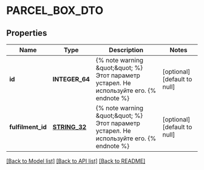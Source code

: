 # PARCEL_BOX_DTO

## Properties
Name | Type | Description | Notes
------------ | ------------- | ------------- | -------------
**id** | **INTEGER_64** | {% note warning \&quot;\&quot; %}  Этот параметр устарел. Не используйте его.  {% endnote %}  | [optional] [default to null]
**fulfilment_id** | [**STRING_32**](STRING_32.md) | {% note warning \&quot;\&quot; %}  Этот параметр устарел. Не используйте его.  {% endnote %}  | [optional] [default to null]

[[Back to Model list]](../README.md#documentation-for-models) [[Back to API list]](../README.md#documentation-for-api-endpoints) [[Back to README]](../README.md)



